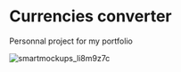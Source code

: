 # Currencies converter
Personnal project for my portfolio

![smartmockups_li8m9z7c](https://github.com/aliceout/portfolio-currencies/assets/10231985/b3e5e45c-69b7-495f-b383-d5dd7a73d7d0)
